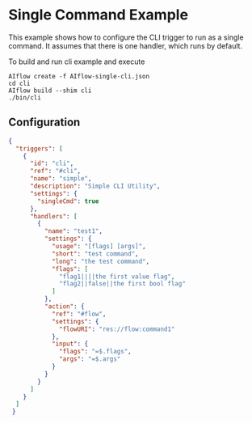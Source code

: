 
# Single Command Example
This example shows how to configure the CLI trigger to run as a single command.  It assumes
that there is one handler, which runs by default.

To build and run cli example and execute
```
AIflow create -f AIflow-single-cli.json
cd cli
AIflow build --shim cli
./bin/cli
```


## Configuration
```json
{
  "triggers": [
    {
      "id": "cli",
      "ref": "#cli",
      "name": "simple",
      "description": "Simple CLI Utility",
      "settings": {
        "singleCmd": true
      },
      "handlers": [
        {
          "name": "test1",
          "settings": {
            "usage": "[flags] [args]",
            "short": "test command",
            "long": "the test command",
            "flags": [
              "flag1||||the first value flag",
              "flag2||false||the first bool flag"
            ]
          },
          "action": {
            "ref": "#flow",
            "settings": {
              "flowURI": "res://flow:command1"
            },
            "input": {
              "flags": "=$.flags",
              "args": "=$.args"
            }
          }
        }
      ]
    }
  ]
 }
```